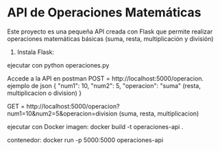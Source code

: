 # API de Operaciones Matemáticas

Este proyecto es una pequeña API creada con Flask que permite realizar operaciones matemáticas básicas (suma, resta, multiplicación y división) 

1. Instala Flask:

ejecutar con python operaciones.py

Accede a la API en postman
POST = http://localhost:5000/operacion.
ejemplo de json
{
  "num1": 10,
  "num2": 5,
  "operacion": "suma" (resta, multiplicacion o division)
}

GET = http://localhost:5000/operacion?num1=10&num2=5&operacion=division (suma, resta, multiplicacion)


ejecutar con Docker
imagen:
docker build -t operaciones-api .

contenedor:
docker run -p 5000:5000 operaciones-api


